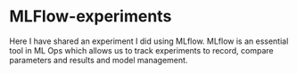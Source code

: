 # MLFlow-experiments

Here I have shared an experiment I did using MLflow. MLflow is an essential tool in ML Ops which allows us to track experiments to record, compare parameters and results and model management.

